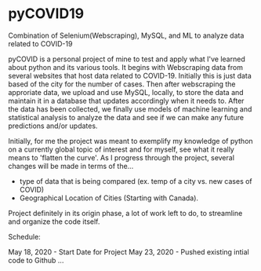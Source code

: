# pyCOVID19
Combination of Selenium(Webscraping), MySQL, and ML to analyze data related to COVID-19

pyCOVID is a personal project of mine to test and apply what I've learned about python and its various tools. It begins with Webscraping
data from several websites that host data related to COVID-19. Initially this is just data based of the city for the number of cases.
Then after webscraping the approriate data, we upload and use MySQL, locally, to store the data and maintain it in a database that updates
accordingly when it needs to. After the data has been collected, we finally use models of machine learning and statistical analysis to
analyze the data and see if we can make any future predictions and/or updates.

Initially, for me the project was meant to exemplify my knowledge of python on a currently global topic of interest and for myself, see
what it really means to 'flatten the curve'. As I progress through the project, several changes will be made in terms of the...
  - type of data that is being compared (ex. temp of a city vs. new cases of COVID)
  - Geographical Location of Cities (Starting with Canada).
  
 Project definitely in its origin phase, a lot of work left to do, to streamline and organize the code itself.
 
 Schedule:
 
May 18, 2020 - Start Date for Project
May 23, 2020 - Pushed existing intial code to Github
...
